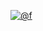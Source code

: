 [![@f](https://lanyard-profile-readme.vercel.app/api/:183199718954762241)](https://discord.com/users/:183199718954762241)
